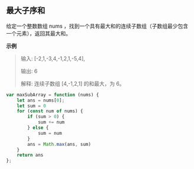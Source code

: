 ## 最大子序和

给定一个整数数组 nums ，找到一个具有最大和的连续子数组（子数组最少包含一个元素），返回其最大和。

**示例**
> 输入: [-2,1,-3,4,-1,2,1,-5,4],
> 
> 输出: 6
> 
> 解释: 连续子数组 [4,-1,2,1] 的和最大，为 6。

```js
var maxSubArray = function (nums) {
    let ans = nums[0];
    let sum = 0
    for (const num of nums) {
        if (sum > 0) {
            sum += num
        } else {
            sum = num
        }
        ans = Math.max(ans, sum)
    }
    return ans
};
```